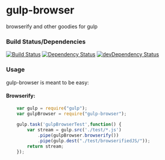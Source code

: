# gulp-browser
browserify and other goodies for gulp

### Build Status/Dependencies
[![Build Status](https://travis-ci.org/pushrocks/gulp-browser.svg?branch=master)](https://travis-ci.org/pushrocks/gulp-browser)
[![Dependency Status](https://david-dm.org/pushrocks/gulp-browser.svg)](https://david-dm.org/pushrocks/gulp-browser)
[![devDependency Status](https://david-dm.org/pushrocks/gulp-browser/dev-status.svg)](https://david-dm.org/pushrocks/gulp-browser#info=devDependencies)

### Usage
gulp-browser is meant to be easy:

#### Browserify:
```javascript
    var gulp = require("gulp");
    var gulpBrowser = require("gulp-browser");
    
    gulp.task('gulpBrowserTest',function() {
        var stream = gulp.src('./test/*.js')
            .pipe(gulpBrowser.browserify())
            .pipe(gulp.dest("./test/browserifiedJS/"));
        return stream;
    });
```